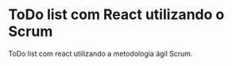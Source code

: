 # ToDo list com React utilizando o Scrum

ToDo list com react utilizando a metodologia ágil Scrum.

